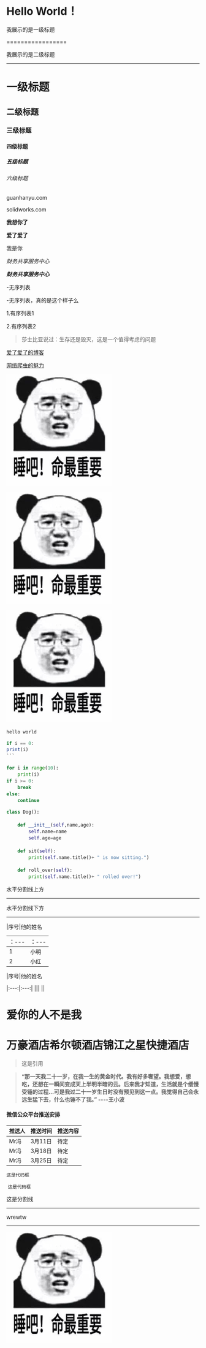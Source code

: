 # Hello World！

我展示的是一级标题

=================

我展示的是二级标题

-----------------------------

# 一级标题

## 二级标题

### 三级标题

#### 四级标题

##### 五级标题

###### 六级标题

guanhanyu.com  

solidworks.com  

**我想你了**

**爱了爱了**

我是你

*财务共享服务中心*

***财务共享服务中心***

-无序列表 

-无序列表，真的是这个样子么 

1.有序列表1 

2.有序列表2 

> 莎士比亚说过：生存还是毁灭，这是一个值得考虑的问题

[爱了爱了的博客](https://github.com)

[网络爬虫的魅力](https://www.zhihu.com)

![早点睡，不怕死吗？？？](https://github.com/akui777/Markdown777/blob/master/Pic/5acdb40f55386.jpg)



![aaa](https://github.com/akui777/Markdown777/blob/master/Pic/bear.jpg)



![adaf](https://github.com/akui777/Markdown777/blob/master/Pic/bear.jpg)

```hello world```

```for i in range(10)
if i == 0:
print(i)
​```

```

```python
for i in range(10):
    print(i)
if i >= 0:
    break
else:
    continue
```

```python
class Dog():
    
    def __init__(self,name,age):
        self.name=name
        self.age=age
        
    def sit(self):
        print(self.name.title()+ " is now sitting.")
        
    def roll_over(self):
        print(self.name.title()+ " rolled over!")
```

水平分割线上方

--------

水平分割线下方

-------

|序号|他的姓名

| ：--- | ：--- |
| :---- | ----- |
| 1     | 小明  |
| 2     | 小红  |

|序号|他的姓名

|:---:|:---:|
|||
||

# 爱你的人不是我

# 万豪酒店希尔顿酒店锦江之星快捷酒店

> 这是引用

> **“那一天我二十一岁，在我一生的黄金时代。我有好多奢望。我想爱，想吃，还想在一瞬间变成天上半明半暗的云。后来我才知道，生活就是个缓慢受锤的过程...可是我过二十一岁生日时没有预见到这一点。我觉得自己会永远生猛下去，什么也锤不了我。”   ----王小波**

#### 微信公众平台推送安排

| 推送人 | 推送时间 | 推送内容 |
| :----- | -------- | -------- |
| Mr冯   | 3月11日  | 待定     |
| Mr冯   | 3月18日  | 待定     |
| Mr冯   | 3月25日  | 待定     |

`这是代码框`

​	`这是代码框`

这是分割线

***

wrewtw

-----

![5acdb40f55386](https://github.com/akui777/Markdown777/blob/master/Pic/bear.jpg)